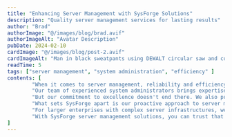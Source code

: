 ```yaml
---
title: "Enhancing Server Management with SysForge Solutions"
description: "Quality server management services for lasting results"
author: "Brad"
authorImage: "@/images/blog/brad.avif"
authorImageAlt: "Avatar Description"
pubDate: 2024-02-10
cardImage: "@/images/blog/post-2.avif"
cardImageAlt: "Man in black sweatpants using DEWALT circular saw and cutting a wood plank"
readTime: 5
tags: ["server management", "system administration", "efficiency" ]
contents: [
        "When it comes to server management, reliability and efficiency are crucial. At SysForge, we're proud to offer a range of server management solutions that prioritize both, ensuring your systems operate smoothly and securely.",
        "Our team of experienced system administrators brings expertise to every task, from basic server setups to complex network configurations. With top-quality tools and technologies, we guarantee the highest standards of reliability and efficiency in managing your servers.",
        "But our commitment to excellence doesn't end there. We also provide comprehensive server monitoring and maintenance services to keep your systems running optimally. From software updates to security patches, SysForge handles the technical details so you can focus on your business.",
        "What sets SysForge apart is our proactive approach to server management. We don't just react to problems—we anticipate and prevent them. Our proactive monitoring and troubleshooting ensure that potential issues are identified and resolved before they impact your operations.",
        "For larger enterprises with complex server infrastructures, we offer custom solutions tailored to your unique needs. By understanding your specific requirements, we engineer strategies aimed at optimizing your server environment and maximizing uptime.",
        "With SysForge server management solutions, you can trust that your systems are in good hands. Experience the difference today and see why so many businesses choose SysForge for their server management needs."
]
---
```

